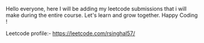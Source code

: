 Hello everyone, here I will be adding my leetcode submissions that i will make during the entire course.
Let's learn and grow together.
Happy Coding !

Leetcode profile:-  https://leetcode.com/rsinghal57/
